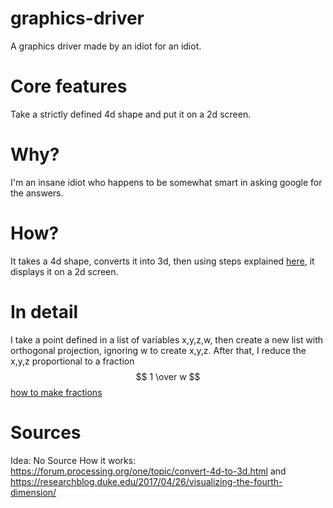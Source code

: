 # graphics-driver
A graphics driver made by an idiot for an idiot.
# Core features
Take a strictly defined 4d shape and put it on a 2d screen.
# Why?
I'm an insane idiot who happens to be somewhat smart in asking google for the answers.
# How?
It takes a 4d shape, converts it into 3d, then using steps explained [here](https://www.youtube.com/watch?v=C8YtdC8mxTU), it displays it on a 2d screen.
# In detail
I take a point defined in a list of variables x,y,z,w, then create a new list with orthogonal projection, ignoring w to create x,y,z. After that, I reduce the x,y,z proportional to a fraction  $$ 1 \over w $$
[how to make fractions](https://github.blog/2022-05-19-math-support-in-markdown/)
# Sources
Idea: No Source
How it works: https://forum.processing.org/one/topic/convert-4d-to-3d.html and https://researchblog.duke.edu/2017/04/26/visualizing-the-fourth-dimension/